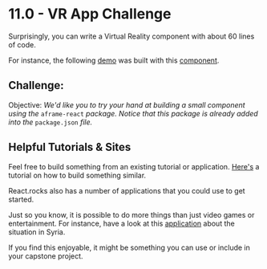 # 11.0 - VR App Challenge

Surprisingly, you can write a Virtual Reality component with about 60 lines of code.

For instance, the following [demo](http://ngokevin.github.io/aframe-react-boilerplate/) was built with this [component](https://github.com/ngokevin/aframe-react-boilerplate/blob/master/src/index.js).

## Challenge:

Objective: _We'd like you to try your hand at building a small component using the_ `aframe-react` _package. Notice that this package is already added into the_ `package.json` _file._

## Helpful Tutorials & Sites

Feel free to build something from an existing tutorial or application. [Here's](https://www.viget.com/articles/creating-your-first-webvr-app/) a tutorial on how to build something similar.

React.rocks also has a number of applications that you could use to get started.

Just so you know, it is possible to do more things than just video games or entertainment. For instance, have a look at this [application](http://www.360syria.com) about the situation in Syria.

If you find this enjoyable, it might be something you can use or include in your capstone project.

